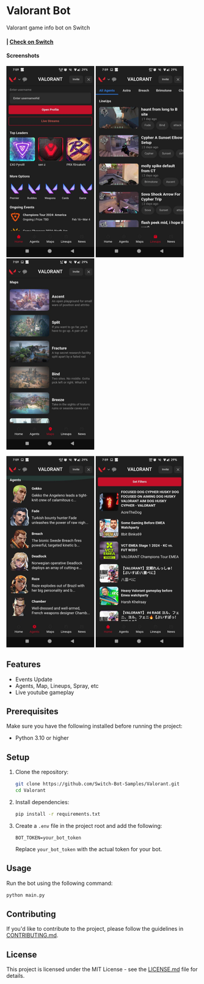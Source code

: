 # Valorant Bot
Valorant game info bot on Switch

#### | [Check on Switch](https://iswitch.click/valorant_bot)

#### Screenshots
<p float="left">
<img src="./screens/image.png" height="500" width="230">
<img src="./screens/image copy.png" height="500" width="230">
<img src="./screens/image copy 2.png" height="500" width="230">
</p>
<p float="left">
<img src="./screens/image copy 3.png" height="500" width="230">
<img src="./screens/image copy 4.png" height="500" width="230">
</p>

## Features
- Events Update
- Agents, Map, Lineups, Spray, etc
- Live youtube gameplay


## Prerequisites

Make sure you have the following installed before running the project:

- Python 3.10 or higher

## Setup

1. Clone the repository:

    ```bash
    git clone https://github.com/Switch-Bot-Samples/Valorant.git
    cd Valorant
    ```

2. Install dependencies:

    ```bash
    pip install -r requirements.txt
    ```

3. Create a `.env` file in the project root and add the following:

    ```env
    BOT_TOKEN=your_bot_token
    ```

    Replace `your_bot_token` with the actual token for your bot.

## Usage

Run the bot using the following command:

```bash
python main.py
```


## Contributing

If you'd like to contribute to the project, please follow the guidelines in [CONTRIBUTING.md](CONTRIBUTING.md).

## License

This project is licensed under the MIT License - see the [LICENSE.md](LICENSE.md) file for details.
